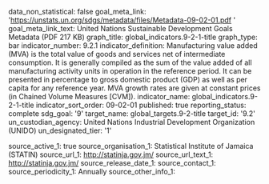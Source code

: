 data_non_statistical: false
goal_meta_link: 'https://unstats.un.org/sdgs/metadata/files/Metadata-09-02-01.pdf '
goal_meta_link_text: United Nations Sustainable Development Goals Metadata (PDF 217
  KB)
graph_title: global_indicators.9-2-1-title
graph_type: bar
indicator_number: 9.2.1
indicator_definition: Manufacturing value added (MVA) is the total value of goods
  and services net of intermediate consumption. It is generally compiled as the sum
  of the value added of all manufacturing activity units in operation in the reference
  period. It can be presented in percentage to gross domestic product (GDP) as well
  as per capita for any reference year. MVA growth rates are given at constant prices
  (in Chained Volume Measures [CVM]).
indicator_name: global_indicators.9-2-1-title
indicator_sort_order: 09-02-01
published: true
reporting_status: complete
sdg_goal: '9'
target_name: global_targets.9-2-title
target_id: '9.2'
un_custodian_agency: United Nations Industrial Development Organization (UNIDO)
un_designated_tier: '1'

source_active_1: true
source_organisation_1: Statistical Institute of Jamaica (STATIN) 
source_url_1: http://statinja.gov.jm/
source_url_text_1: http://statinja.gov.jm/
source_release_date_1: 
source_contact_1: 
source_periodicity_1: Annually
source_other_info_1: 
